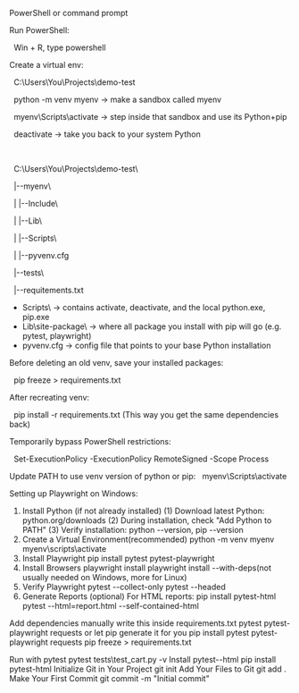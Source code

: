 PowerShell or command prompt

Run PowerShell:

&nbsp;  Win + R, type powershell

Create a virtual env:

&nbsp; C:\\Users\\You\\Projects\\demo-test

&nbsp; python -m venv myenv -> make a sandbox called myenv

&nbsp; myenv\\Scripts\\activate -> step inside that sandbox and use its Python+pip

&nbsp; deactivate -> take you back to your system Python

&nbsp; 

&nbsp; C:\\Users\\You\\Projects\\demo-test\\

&nbsp; |--myenv\\

&nbsp; |   |--Include\\

&nbsp; |   |--Lib\\

&nbsp; |   |--Scripts\\

&nbsp; |   |--pyvenv.cfg

&nbsp; |--tests\\

&nbsp; |--requitements.txt

* Scripts\\ -> contains activate, deactivate, and the local python.exe, pip.exe
* Lib\\site-package\\ -> where all package you install with pip will go (e.g. pytest, playwright)
* pyvenv.cfg -> config file that points to your base Python installation



Before deleting an old venv, save your installed packages:

&nbsp;  pip freeze > requirements.txt

After recreating venv:

&nbsp;  pip install -r requirements.txt (This way you get the same dependencies back)

Temporarily bypass PowerShell restrictions:

&nbsp;  Set-ExecutionPolicy -ExecutionPolicy RemoteSigned -Scope Process

Update PATH to use venv version of python or pip:
&nbsp;  myenv\Scripts\activate
  

Setting up Playwright on Windows:
  1. Install Python (if not already installed)
     (1) Download latest Python: python.org/downloads
     (2) During installation, check "Add Python to PATH"
     (3) Verify installation: python --version, pip --version
  2. Create a Virtual Environment(recommended)
     python -m venv myenv
     myenv\scripts\activate
  3. Install Playwright
     pip install pytest pytest-playwright
  4. Install Browsers
     playwright install
     playwright install --with-deps(not usually needed on Windows, more for Linux)
  5. Verify Playwright
     pytest --collect-only
     pytest --headed
  6. Generate Reports (optional)
     For HTML reports:
     pip install pytest-html
     pytest --html=report.html --self-contained-html

Add dependencies manually
  write this inside requirements.txt
      pytest
      pytest-playwright
      requests
  or let pip generate it for you
      pip install pytest pytest-playwright requests
      pip freeze > requirements.txt

Run with pytest
  pytest tests\test_cart.py -v
Install pytest--html
  pip install pytest-html
Initialize Git in Your Project
  git init
Add Your Files to Git
  git add .
Make Your First Commit
  git commit -m "Initial commit"